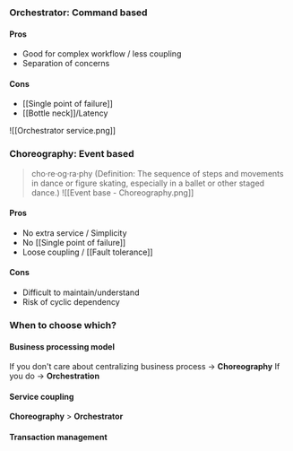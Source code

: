 ### Orchestrator: Command based

#### Pros
- Good for complex workflow / less coupling
- Separation of concerns

#### Cons 
- [[Single point of failure]]
- [[Bottle neck]]/Latency

![[Orchestrator service.png]]
### Choreography: Event based
> cho·re·og·ra·phy (Definition: The sequence of steps and movements in dance or figure skating, especially in a ballet or other staged dance.)
![[Event base - Choreography.png]]

#### Pros
- No extra service / Simplicity
- No [[Single point of failure]]
- Loose coupling / [[Fault tolerance]]

#### Cons
- Difficult to maintain/understand
- Risk of cyclic dependency

### When to choose which?
#### Business processing model
If you don't care about centralizing business process → **Choreography**
If you do → **Orchestration**

#### Service coupling
**Choreography** > **Orchestrator**

#### Transaction management
